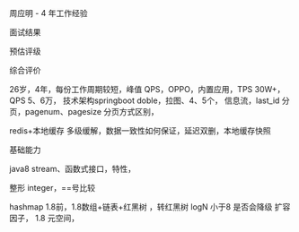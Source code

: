 
周应明 - 4 年工作经验

面试结果 

预估评级 

综合评价

26岁，4年，每份工作周期较短，峰值 QPS，OPPO，内置应用，TPS 30W+，QPS 5、6万， 技术架构springboot doble，拉图、4、5个，
信息流，last_id 分页，pagenum、pagesize 分页方式区别，

redis+本地缓存 多级缓解，数据一致性如何保证，延迟双删，本地缓存快照

基础能力

java8 stream、函数式接口，特性，

整形 integer，==号比较

hashmap 1.8前，1.8数组+链表+红黑树 ，转红黑树 logN
小于8 是否会降级
扩容因子，
1.8 元空间， 









